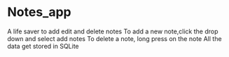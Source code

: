 # Notes_app
A life saver to add edit and delete notes
To add a new  note,click the drop down and select add notes
To delete a note, long press on the note
All the data get stored in SQLite
